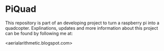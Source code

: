 # PiQuad


This repository is part of an developing project to turn a raspberry pi into a quadcopter. Explinations, updates and more information about this project can be found by following me at:

<aerialarithmetic.blogspot.com>
